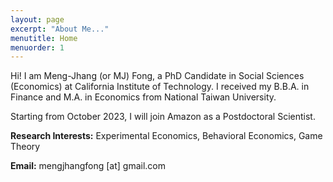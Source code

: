 ```yaml
---
layout: page
excerpt: "About Me..."
menutitle: Home
menuorder: 1
---
```


<!-- Lorem ipsum dolor sit amet, consectetur adipiscing elit, sed do eiusmod tempor incididunt ut labore et dolore magna aliqua. Ut enim ad minim veniam, quis nostrud exercitation ullamco laboris nisi ut aliquip ex ea commodo consequat. Duis aute irure dolor in reprehenderit in voluptate velit esse cillum dolore eu fugiat nulla pariatur. Excepteur sint occaecat cupidatat non proident, sunt in culpa qui officia deserunt mollit anim id est laborum. -->

Hi! I am Meng-Jhang (or MJ) Fong, a PhD Candidate in Social Sciences (Economics) at California Institute of Technology. I received my B.B.A. in Finance and M.A. in Economics from National Taiwan University.

Starting from October 2023, I will join Amazon as a Postdoctoral Scientist.

<b>Research Interests:</b> Experimental Economics, Behavioral Economics, Game Theory 

<b>Email:</b> mengjhangfong [at] gmail.com

<!-- 
## Current Interests and Projects:

- Lorem ipsum dolor sit amet
- Lorem ipsum dolor sit amet
- DLorem ipsum dolor sit amet
- Lorem ipsum dolor sit amet
- Lorem ipsum dolor sit amet -->

